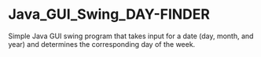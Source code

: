 # Java_GUI_Swing_DAY-FINDER
Simple Java GUI swing  program that takes input for a date (day, month, and year) and determines the corresponding day of the week.
